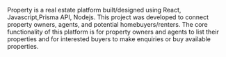 Property  is  a real estate platform built/designed using React, Javascript,Prisma API, Nodejs. This project was developed to  connect property owners, agents, and potential homebuyers/renters. The core functionality of this platform is for property owners and agents to list their properties and for interested buyers to make enquiries or buy available properties.
